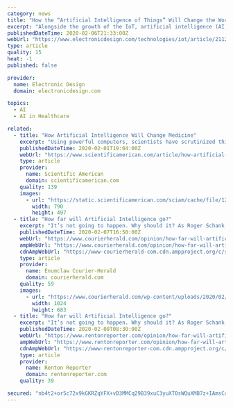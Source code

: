 ```yaml
---
category: news
title: "How the “Artificial Intelligence of Things” Will Change the World as We Know It"
excerpt: "Alongside the growth of the IoT, artificial intelligence (AI) has emerged as the next technology phenomenon ... Where latency means inefficiency, and inefficiency costs money, voice interfaces must be built on the AIoT, not the cloud. Domestic healthcare is another sector that could benefit significantly from AIoT. AIoT-enabled devices ..."
publishedDateTime: 2020-02-06T21:33:00Z
webUrl: "https://www.electronicdesign.com/technologies/iot/article/21122431/how-the-artificial-intelligence-of-things-will-change-the-world-as-we-know-it"
type: article
quality: 15
heat: -1
published: false

provider:
  name: Electronic Design
  domain: electronicdesign.com

topics:
  - AI
  - AI in Healthcare

related:
  - title: "How Artificial Intelligence Will Change Medicine"
    excerpt: "Using powerful computers, scientists have scrutinized this bounty with some fine results, but it has become clear that we can learn much more with an assist from artificial intelligence. Over the next decade deep-learning neural networks will likely transform how we look for patterns in data and how research is conducted and applied to human ..."
    publishedDateTime: 2020-02-01T19:04:00Z
    webUrl: "https://www.scientificamerican.com/article/how-artificial-intelligence-will-change-medicine/"
    type: article
    provider:
      name: Scientific American
      domain: scientificamerican.com
    quality: 139
    images:
      - url: "https://static.scientificamerican.com/sciam/cache/file/12E666E8-C229-4FDB-A12A437CAD23F0E0.jpg"
        width: 790
        height: 497
  - title: "How far will Artificial Intelligence go?"
    excerpt: "It’s not going to happen. Why should it? As Roger Schank notes in his article on “Artificial Intelligence” in the book, “This Idea Must Die”: “You’ll never have a friendly household robot with whom you can have deep, meaningful conversations.” We already have humans we can relate to who are far more complex than any computer."
    publishedDateTime: 2020-02-07T16:50:00Z
    webUrl: "https://www.courierherald.com/opinion/how-far-will-artificial-intelligence-go/"
    ampWebUrl: "https://www.courierherald.com/opinion/how-far-will-artificial-intelligence-go/?amp"
    cdnAmpWebUrl: "https://www-courierherald-com.cdn.ampproject.org/c/s/www.courierherald.com/opinion/how-far-will-artificial-intelligence-go/?amp"
    type: article
    provider:
      name: Enumclaw Courier-Herald
      domain: courierherald.com
    quality: 59
    images:
      - url: "https://www.courierherald.com/wp-content/uploads/2020/02/20393828_web1_Opinion-Elfers-ECH-200205-Elfers-Mug_1.jpg"
        width: 1024
        height: 683
  - title: "How far will Artificial Intelligence go?"
    excerpt: "It’s not going to happen. Why should it? As Roger Schank notes in his article on “Artificial Intelligence” in the book, “This Idea Must Die”: “You’ll never have a friendly household robot with whom you can have deep, meaningful conversations.” We already have humans we can relate to who are far more complex than any computer."
    publishedDateTime: 2020-02-08T08:30:00Z
    webUrl: "https://www.rentonreporter.com/opinion/how-far-will-artificial-intelligence-go/"
    ampWebUrl: "https://www.rentonreporter.com/opinion/how-far-will-artificial-intelligence-go/?amp"
    cdnAmpWebUrl: "https://www-rentonreporter-com.cdn.ampproject.org/c/s/www.rentonreporter.com/opinion/how-far-will-artificial-intelligence-go/?amp"
    type: article
    provider:
      name: Renton Reporter
      domain: rentonreporter.com
    quality: 39

secured: "nb4t2+or5c72x9kGKRZqYFX+vD3MMCq29B39xuC3yuXT0sWQuXMB7z+IAmsCaqPasBIjYHpDBWyFhZkXauHYyHOITUE89uPhRz8y/1CigYVwRJG0TPQQkztkhh0h0DVBAtJQ1SAkJK7uY+EqNy2QN556AIz3st5sRMsHW6UvZkIpjJBX3nxL/tJnYzSKwzpRHLJfvHC+zgG06g4grW/PZguuMBODUVqASyBeu8WKkhOwepFdzaQE/+cBB6641gVDsDEtpjmuZZ21OItcQakUVOcUJzkeCW7ovR0AvlsTIsoKZTGIKTHniGj6E0+uQIa41q3kqTiIZau3wq2cMl69eD9pKnBy5Xa4Wdp0LhZuUA7qK/XRaYGyCVzaE+jT0lv5llBSxsc9U2fXKvARZpo56ry0XsrFqPlU0Z4pDZ/JmsNXj90wqmWJeoyp3IDVTRKRYktlaGJbTSjrbkk7sU1qH2VWwEg8uk9WyQu6Tsfd3yQ=;3MowdJr1qH2ivWDjhbK2xA=="
---
```


